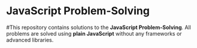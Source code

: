 # JavaScript Problem-Solving

#This repository contains solutions to the **JavaScript Problem-Solving**. All problems are solved using **plain JavaScript** without any frameworks or advanced libraries.
